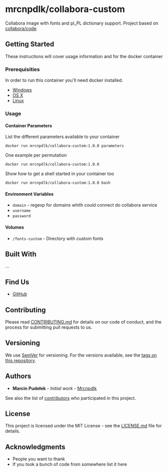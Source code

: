 # mrcnpdlk/collabora-custom

Collabora image with fonts and pl_PL dictionary support.
Project based on [collabora/code](https://hub.docker.com/r/collabora/code).

## Getting Started

These instructions will cover usage information and for the docker container 

### Prerequisities


In order to run this container you'll need docker installed.

* [Windows](https://docs.docker.com/windows/started)
* [OS X](https://docs.docker.com/mac/started/)
* [Linux](https://docs.docker.com/linux/started/)

### Usage

#### Container Parameters

List the different parameters available to your container

```shell
docker run mrcnpdlk/collabora-custom:1.0.0 parameters
```

One example per permutation 

```shell
docker run mrcnpdlk/collabora-custom:1.0.0
```

Show how to get a shell started in your container too

```shell
docker run mrcnpdlk/collabora-custom:1.0.0 bash
```

#### Environment Variables

* `domain` - regexp for domains whith could connect do collabora service
* `username`
* `password`

#### Volumes

* `/fonts-custom` - Directory with custom fonts


## Built With

...

## Find Us

* [GitHub](hhttps://github.com/mrcnpdlk/collabora-custom)

## Contributing

Please read [CONTRIBUTING.md](CONTRIBUTING.md) for details on our code of conduct, and the process for submitting pull requests to us.

## Versioning

We use [SemVer](http://semver.org/) for versioning. For the versions available, see the 
[tags on this repository](https://github.com/mrcnpdlk/collabora-custom/releases). 

## Authors

* **Marcin Pudełek** - *Initial work* - [Mrcnpdlk](https://github.com/mrcnpdlk)

See also the list of [contributors](https://github.com/mrcnpdlk/collabora-custom/graphs/contributors) who 
participated in this project.

## License

This project is licensed under the MIT License - see the [LICENSE.md](LICENSE.md) file for details.

## Acknowledgments

* People you want to thank
* If you took a bunch of code from somewhere list it here
